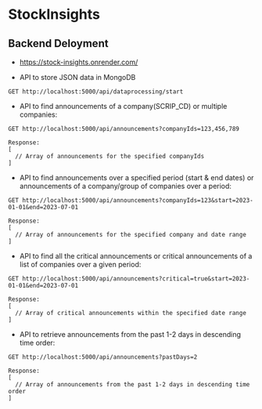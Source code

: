 # StockInsights

## Backend Deloyment 
- https://stock-insights.onrender.com/

- API to store JSON data in MongoDB
```
GET http://localhost:5000/api/dataprocessing/start
```


- API to find announcements of a company(SCRIP_CD) or multiple companies:
```
GET http://localhost:5000/api/announcements?companyIds=123,456,789

Response:
[
  // Array of announcements for the specified companyIds
]
```

- API to find announcements over a specified period (start & end dates) or announcements of a company/group of companies over a period:
```
GET http://localhost:5000/api/announcements?companyIds=123&start=2023-01-01&end=2023-07-01

Response:
[
  // Array of announcements for the specified company and date range
]

```

- API to find all the critical announcements or critical announcements of a list of companies over a given period:
```
GET http://localhost:5000/api/announcements?critical=true&start=2023-01-01&end=2023-07-01

Response:
[
  // Array of critical announcements within the specified date range
]
```

- API to retrieve announcements from the past 1-2 days in descending time order:

```
GET http://localhost:5000/api/announcements?pastDays=2

Response:
[
  // Array of announcements from the past 1-2 days in descending time order
]

```
